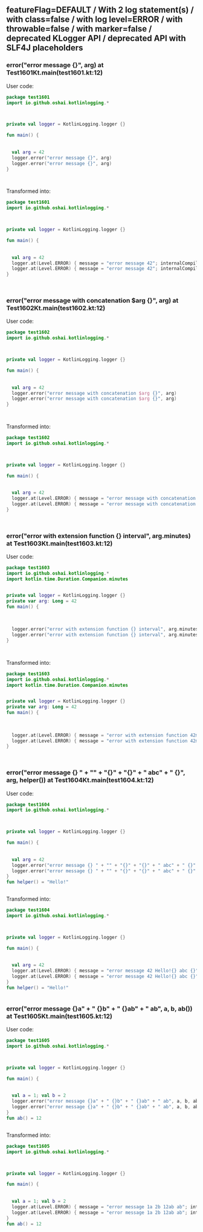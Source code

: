 ## featureFlag=DEFAULT / With 2 log statement(s) / with class=false / with log level=ERROR / with throwable=false / with marker=false / deprecated KLogger API / deprecated API with SLF4J placeholders



###  error("error message {}", arg) at Test1601Kt.main(test1601.kt:12)

User code:
```kotlin
package test1601
import io.github.oshai.kotlinlogging.*



private val logger = KotlinLogging.logger {}

fun main() {
  
  
  val arg = 42
  logger.error("error message {}", arg)
  logger.error("error message {}", arg)
}




```
  
Transformed into:
```kotlin
package test1601
import io.github.oshai.kotlinlogging.*



private val logger = KotlinLogging.logger {}

fun main() {
  
  
  val arg = 42
  logger.at(Level.ERROR) { message = "error message 42"; internalCompilerData = KLoggingEventBuilder.InternalCompilerData(messageTemplate = "\"error message {}\"", className = "test1601.Test1601Kt", methodName = "main", fileName = "test1601.kt", lineNumber = 12)
  logger.at(Level.ERROR) { message = "error message 42"; internalCompilerData = KLoggingEventBuilder.InternalCompilerData(messageTemplate = "\"error message {}\"", className = "test1601.Test1601Kt", methodName = "main", fileName = "test1601.kt", lineNumber = 13)
}




```

###  error("error message with concatenation $arg {}", arg) at Test1602Kt.main(test1602.kt:12)

User code:
```kotlin
package test1602
import io.github.oshai.kotlinlogging.*



private val logger = KotlinLogging.logger {}

fun main() {
  
  
  val arg = 42
  logger.error("error message with concatenation $arg {}", arg)
  logger.error("error message with concatenation $arg {}", arg)
}




```
  
Transformed into:
```kotlin
package test1602
import io.github.oshai.kotlinlogging.*



private val logger = KotlinLogging.logger {}

fun main() {
  
  
  val arg = 42
  logger.at(Level.ERROR) { message = "error message with concatenation 42 42"; internalCompilerData = KLoggingEventBuilder.InternalCompilerData(messageTemplate = "\"error message with concatenation $arg {}\"", className = "test1602.Test1602Kt", methodName = "main", fileName = "test1602.kt", lineNumber = 12)
  logger.at(Level.ERROR) { message = "error message with concatenation 42 42"; internalCompilerData = KLoggingEventBuilder.InternalCompilerData(messageTemplate = "\"error message with concatenation $arg {}\"", className = "test1602.Test1602Kt", methodName = "main", fileName = "test1602.kt", lineNumber = 13)
}




```

###  error("error with extension function {} interval", arg.minutes) at Test1603Kt.main(test1603.kt:12)

User code:
```kotlin
package test1603
import io.github.oshai.kotlinlogging.*
import kotlin.time.Duration.Companion.minutes


private val logger = KotlinLogging.logger {}
private var arg: Long = 42
fun main() {
  
  
  
  logger.error("error with extension function {} interval", arg.minutes)
  logger.error("error with extension function {} interval", arg.minutes)
}




```
  
Transformed into:
```kotlin
package test1603
import io.github.oshai.kotlinlogging.*
import kotlin.time.Duration.Companion.minutes


private val logger = KotlinLogging.logger {}
private var arg: Long = 42
fun main() {
  
  
  
  logger.at(Level.ERROR) { message = "error with extension function 42m interval"; internalCompilerData = KLoggingEventBuilder.InternalCompilerData(messageTemplate = "\"error with extension function {} interval\"", className = "test1603.Test1603Kt", methodName = "main", fileName = "test1603.kt", lineNumber = 12)
  logger.at(Level.ERROR) { message = "error with extension function 42m interval"; internalCompilerData = KLoggingEventBuilder.InternalCompilerData(messageTemplate = "\"error with extension function {} interval\"", className = "test1603.Test1603Kt", methodName = "main", fileName = "test1603.kt", lineNumber = 13)
}




```

###  error("error message {} " + "" + "{}" + "{}" + " abc" + " {}", arg, helper()) at Test1604Kt.main(test1604.kt:12)

User code:
```kotlin
package test1604
import io.github.oshai.kotlinlogging.*



private val logger = KotlinLogging.logger {}

fun main() {
  
  
  val arg = 42
  logger.error("error message {} " + "" + "{}" + "{}" + " abc" + " {}", arg, helper())
  logger.error("error message {} " + "" + "{}" + "{}" + " abc" + " {}", arg, helper())
}
fun helper() = "Hello!"



```
  
Transformed into:
```kotlin
package test1604
import io.github.oshai.kotlinlogging.*



private val logger = KotlinLogging.logger {}

fun main() {
  
  
  val arg = 42
  logger.at(Level.ERROR) { message = "error message 42 Hello!{} abc {}"; internalCompilerData = KLoggingEventBuilder.InternalCompilerData(messageTemplate = "\"error message {} \" + \"\" + \"{}\" + \"{}\" + \" abc\" + \" {}\"", className = "test1604.Test1604Kt", methodName = "main", fileName = "test1604.kt", lineNumber = 12)
  logger.at(Level.ERROR) { message = "error message 42 Hello!{} abc {}"; internalCompilerData = KLoggingEventBuilder.InternalCompilerData(messageTemplate = "\"error message {} \" + \"\" + \"{}\" + \"{}\" + \" abc\" + \" {}\"", className = "test1604.Test1604Kt", methodName = "main", fileName = "test1604.kt", lineNumber = 13)
}
fun helper() = "Hello!"



```

###  error("error message {}a" + " {}b" + " {}ab" + " ab", a, b, ab()) at Test1605Kt.main(test1605.kt:12)

User code:
```kotlin
package test1605
import io.github.oshai.kotlinlogging.*



private val logger = KotlinLogging.logger {}

fun main() {
  
  
  val a = 1; val b = 2
  logger.error("error message {}a" + " {}b" + " {}ab" + " ab", a, b, ab())
  logger.error("error message {}a" + " {}b" + " {}ab" + " ab", a, b, ab())
}
fun ab() = 12



```
  
Transformed into:
```kotlin
package test1605
import io.github.oshai.kotlinlogging.*



private val logger = KotlinLogging.logger {}

fun main() {
  
  
  val a = 1; val b = 2
  logger.at(Level.ERROR) { message = "error message 1a 2b 12ab ab"; internalCompilerData = KLoggingEventBuilder.InternalCompilerData(messageTemplate = "\"error message {}a\" + \" {}b\" + \" {}ab\" + \" ab\"", className = "test1605.Test1605Kt", methodName = "main", fileName = "test1605.kt", lineNumber = 12)
  logger.at(Level.ERROR) { message = "error message 1a 2b 12ab ab"; internalCompilerData = KLoggingEventBuilder.InternalCompilerData(messageTemplate = "\"error message {}a\" + \" {}b\" + \" {}ab\" + \" ab\"", className = "test1605.Test1605Kt", methodName = "main", fileName = "test1605.kt", lineNumber = 13)
}
fun ab() = 12



```
